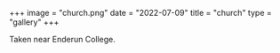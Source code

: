 +++
image = "church.png"
date = "2022-07-09"
title = "church"
type = "gallery"
+++

Taken near Enderun College.